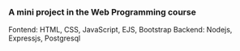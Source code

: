 ### A mini project in the Web Programming course

Fontend: HTML, CSS, JavaScript, EJS, Bootstrap
Backend: Nodejs, Expressjs, Postgresql
